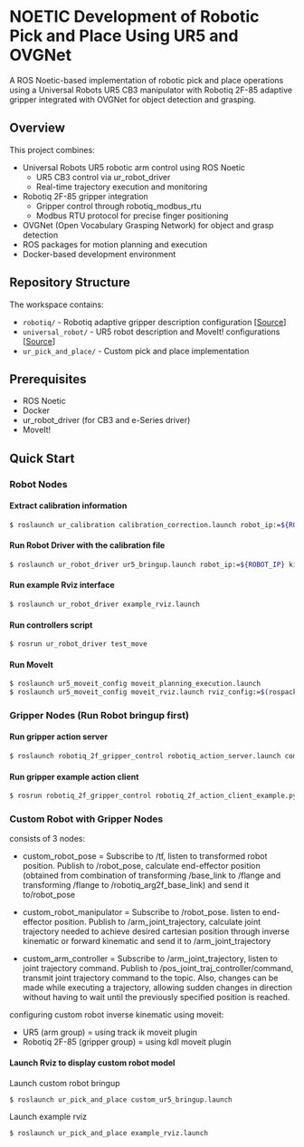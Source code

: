 # NOETIC Development of Robotic Pick and Place Using UR5 and OVGNet

A ROS Noetic-based implementation of robotic pick and place operations using a Universal Robots UR5 CB3 manipulator with Robotiq 2F-85 adaptive gripper integrated with OVGNet for object detection and grasping.

## Overview

This project combines:
- Universal Robots UR5 robotic arm control using ROS Noetic
  - UR5 CB3 control via ur_robot_driver
  - Real-time trajectory execution and monitoring
- Robotiq 2F-85 gripper integration
  - Gripper control through robotiq_modbus_rtu
  - Modbus RTU protocol for precise finger positioning
- OVGNet (Open Vocabulary Grasping Network) for object and grasp detection
- ROS packages for motion planning and execution
- Docker-based development environment

## Repository Structure

The workspace contains:
- `robotiq/` - Robotiq adaptive gripper description configuration [[Source](https://github.com/clearpathrobotics/robotiq.git)]
- `universal_robot/` - UR5 robot description and MoveIt! configurations [[Source](https://github.com/ros-industrial/universal_robot.git)]
- `ur_pick_and_place/` - Custom pick and place implementation

## Prerequisites

- ROS Noetic
- Docker
- ur_robot_driver (for CB3 and e-Series driver)
- MoveIt!

## Quick Start

### Robot Nodes

#### Extract calibration information

```sh
$ roslaunch ur_calibration calibration_correction.launch robot_ip:=${ROBOT_IP} target_filename:="${HOME}/ur5_calibration.yaml"
```

#### Run Robot Driver with the calibration file

```sh
$ roslaunch ur_robot_driver ur5_bringup.launch robot_ip:=${ROBOT_IP} kinematics_config:=$(rospack find ur_pick_and_place)/etc/ur5_calibration.yaml
```

#### Run example Rviz interface

```sh
$ roslaunch ur_robot_driver example_rviz.launch
```

#### Run controllers script

```sh
$ rosrun ur_robot_driver test_move
```

#### Run MoveIt

```sh
$ roslaunch ur5_moveit_config moveit_planning_execution.launch
$ roslaunch ur5_moveit_config moveit_rviz.launch rviz_config:=$(rospack find ur5e_moveit_config)/launch/moveit.rviz
```

### Gripper Nodes (Run Robot bringup first)

#### Run gripper action server

```sh
$ roslaunch robotiq_2f_gripper_control robotiq_action_server.launch comport comport:=/dev/ttyUSB0 joint_name:=finger_joint
```

#### Run gripper example action client

```sh
$ rosrun robotiq_2f_gripper_control robotiq_2f_action_client_example.py
```

### Custom Robot with Gripper Nodes

consists of 3 nodes:

- custom_robot_pose = Subscribe to /tf, listen to transformed robot position. Publish to /robot_pose, calculate end-effector position (obtained from combination of transforming /base_link to /flange and transforming /flange to /robotiq_arg2f_base_link) and send it to/robot_pose

- custom_robot_manipulator = Subscribe to /robot_pose. listen to end-effector position. Publish to /arm_joint_trajectory, calculate joint trajectory needed to achieve desired cartesian position through inverse kinematic or forward kinematic and send it to /arm_joint_trajectory

- custom_arm_controller = Subscribe to /arm_joint_trajectory, listen to joint trajectory command. Publish to /pos_joint_traj_controller/command, transmit joint trajectory command to the topic. Also, changes can be made while executing a trajectory, allowing sudden changes in direction without having to wait until the previously specified position is reached. 

configuring custom robot inverse kinematic using moveit:

- UR5 (arm group) = using track ik moveit plugin
- Robotiq 2F-85 (gripper group) = using kdl moveit plugin

#### Launch Rviz to display custom robot model

Launch custom robot bringup

```sh
$ roslaunch ur_pick_and_place custom_ur5_bringup.launch
```

Launch example rviz

```sh
$ roslaunch ur_pick_and_place example_rviz.launch
```